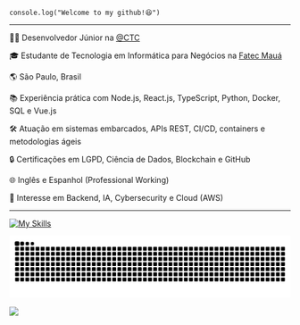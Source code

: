 <code>console.log("Welcome to my github!😆")</code>

<hr>

<p>👨‍💻 Desenvolvedor Júnior na <a href="https://www.ctctech.com.br/" target="_blank">@CTC</a></p>
<p>🎓 Estudante de Tecnologia em Informática para Negócios na <a href="https://www.fatecmaua.com.br/" target="_blank">Fatec Mauá</a></p>
<p>🌎 São Paulo, Brasil</p>
<p>📚 Experiência prática com Node.js, React.js, TypeScript, Python, Docker, SQL e Vue.js</p>
<p>🛠️ Atuação em sistemas embarcados, APIs REST, CI/CD, containers e metodologias ágeis</p>
<p>🔒 Certificações em LGPD, Ciência de Dados, Blockchain e GitHub</p>
<p>🌐 Inglês e Espanhol (Professional Working)</p>
<p>🚀 Interesse em Backend, IA, Cybersecurity e Cloud (AWS)</p>

<hr>

[![My Skills](https://skillicons.dev/icons?i=nodejs,react,typescript,python,docker,aws,vue,postgresql,mysql,github)](https://skillicons.dev)

![Snake animation](https://raw.githubusercontent.com/PedroPaino/PedroPaino/output/github-contribution-grid-snake-dark.svg)

<div align= "left">
  <img src="./tenor.gif" width="250" />
</div>
